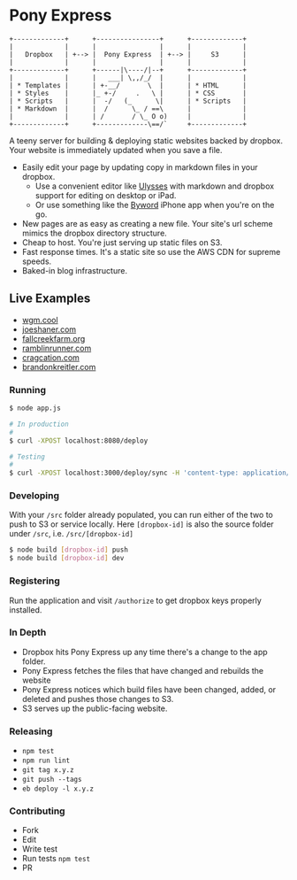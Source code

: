 # Pony Express

```
+-------------+      +----------------+      +-------------+
|             |      |                |      |             |
|   Dropbox   | +--> |  Pony Express  | +--> |     S3      |
|             |      |                |      |             |
+-------------+      +------|\----/|--+      +-------------+
|             |      |   ___| \,,/_/  |      |             |
| * Templates |      | +-__/       \  |      | * HTML      |
| * Styles    |      |_ +-/     .   \ |      | * CSS       |
| * Scripts   |      |  -/   (_      \|      | * Scripts   |
| * Markdown  |      |  /      \_ / ==\      |             |
|             |      | /       / \_ O o)     |             |
+-------------+      +-------------\==/`     +-------------+
```

A teeny server for building & deploying static websites backed by dropbox. Your website is immediately updated when you save a file. 

* Easily edit your page by updating copy in markdown files in your dropbox. 
    - Use a convenient editor like [Ulysses](http://www.ulyssesapp.com/) with markdown and dropbox support for editing on desktop or iPad.
    - Or use something like the [Byword](https://bywordapp.com/) iPhone app when you're on the go.
* New pages are as easy as creating a new file. Your site's url scheme mimics the dropbox directory structure. 
* Cheap to host.  You're just serving up static files on S3. 
* Fast response times. It's a static site so use the AWS CDN for supreme speeds.
* Baked-in blog infrastructure. 

## Live Examples

* [wgm.cool](http://wgm.cool)
* [joeshaner.com](http://joeshaner.com)
* [fallcreekfarm.org](http://fallcreekfarm.org)
* [ramblinrunner.com](http://ramblinrunner.com/)
* [cragcation.com](http://cragcation.com/)
* [brandonkreitler.com](http://brandonkreitler.com/)

### Running

```bash
$ node app.js

# In production
#
$ curl -XPOST localhost:8080/deploy

# Testing
#
$ curl -XPOST localhost:3000/deploy/sync -H 'content-type: application/json' -d '{"id": 544017}'
```

### Developing

With your `/src` folder already populated, you can run either of the two to push to S3 or service locally. Here `[dropbox-id]` is also the source folder under `/src`, i.e. `/src/[dropbox-id]`

```bash
$ node build [dropbox-id] push
$ node build [dropbox-id] dev
```

### Registering

Run the application and visit `/authorize` to get dropbox keys properly installed. 

### In Depth

* Dropbox hits Pony Express up any time there's a change to the app folder. 
* Pony Express fetches the files that have changed and rebuilds the website
* Pony Express notices which build files have been changed, added, or deleted
  and pushes those changes to S3. 
* S3 serves up the public-facing website. 

### Releasing

* `npm test`
* `npm run lint`
* `git tag x.y.z`
* `git push --tags`
* `eb deploy -l x.y.z`

### Contributing

* Fork
* Edit
* Write test
* Run tests `npm test`
* PR
